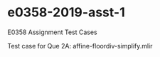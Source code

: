 # e0358-2019-asst-1
E0358 Assignment Test Cases

Test case for Que 2A: affine-floordiv-simplify.mlir
